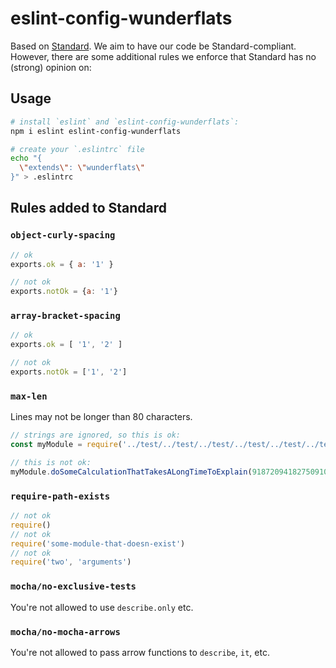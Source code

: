 # eslint-config-wunderflats

Based on [Standard](https://github.com/feross/standard). We aim to have our code be Standard-compliant. However, there are some additional rules we enforce that Standard has no (strong) opinion on:

## Usage

```bash
# install `eslint` and `eslint-config-wunderflats`:
npm i eslint eslint-config-wunderflats

# create your `.eslintrc` file
echo "{
  \"extends\": \"wunderflats\"
}" > .eslintrc
```

## Rules added to Standard

### `object-curly-spacing`

```javascript
// ok
exports.ok = { a: '1' }

// not ok
exports.notOk = {a: '1'}
```

### `array-bracket-spacing`

```javascript
// ok
exports.ok = [ '1', '2' ]

// not ok
exports.notOk = ['1', '2']
```

### `max-len`

Lines may not be longer than 80 characters.

```javascript
// strings are ignored, so this is ok:
const myModule = require('../test/../test/../test/../test/../test/../test/../test/../test/../test')

// this is not ok:
myModule.doSomeCalculationThatTakesALongTimeToExplain(91872094182750910, 19248712349, 90)
```

### `require-path-exists`

```javascript
// not ok
require()
// not ok
require('some-module-that-doesn-exist')
// not ok
require('two', 'arguments')
```

### `mocha/no-exclusive-tests`

You're not allowed to use `describe.only` etc.

### `mocha/no-mocha-arrows`

You're not allowed to pass arrow functions to `describe`, `it`, etc.
